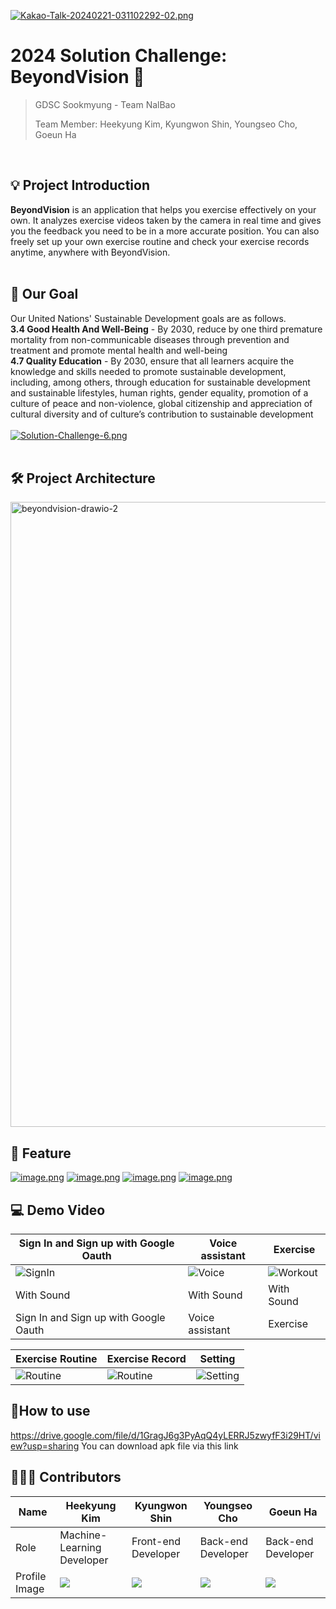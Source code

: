[![Kakao-Talk-20240221-031102292-02.png](https://i.postimg.cc/vmNT288v/Kakao-Talk-20240221-031102292-02.png)](https://postimg.cc/TynTp6Dy)

# 2024 Solution Challenge: BeyondVision 📘

> GDSC Sookmyung - Team NalBao
>
> Team Member: Heekyung Kim, Kyungwon Shin, Youngseo Cho, Goeun Ha
<br>



## 💡 Project Introduction

**BeyondVision** is an application that helps you exercise effectively on your own. It analyzes exercise videos taken by the camera in real time and gives you the feedback you need to be in a more accurate position. You can also freely set up your own exercise routine and check your exercise records anytime, anywhere with BeyondVision.
<br>
<br>


## 🎯 Our Goal
Our United Nations' Sustainable Development goals are as follows.
<br>
**3.4 Good Health And Well-Being** - By 2030, reduce by one third premature mortality from non-communicable diseases through prevention and treatment and promote mental health and well-being
<br>
**4.7 Quality Education** - By 2030, ensure that all learners acquire the knowledge and skills needed to promote sustainable development, including, among others, through education for sustainable development and sustainable lifestyles, human rights, gender equality, promotion of a culture of peace and non-violence, global citizenship and appreciation of cultural diversity and of culture’s contribution to sustainable development<br>
<br>
[![Solution-Challenge-6.png](https://i.postimg.cc/y8sSLxSj/Solution-Challenge-6.png)](https://postimg.cc/Czr11F7n)<br>
<br>


## 🛠 Project Architecture
<img src="https://i.ibb.co/YQkcPZJ/beyondvision-drawio-2.png" alt="beyondvision-drawio-2" border="0" width="1000"></a>


## 📸 Feature
[![image.png](https://i.postimg.cc/NMp5GSS8/image.png)](https://postimg.cc/Hc8pBZpj)
[![image.png](https://i.postimg.cc/jSP2nLBS/image.png)](https://postimg.cc/CRMSWLF3)
[![image.png](https://i.postimg.cc/PJ0fPj4D/image.png)](https://postimg.cc/fSjQr11W)
[![image.png](https://i.postimg.cc/440x86g3/image.png)](https://postimg.cc/8shGcrs8)


## 💻 Demo Video
|Sign In and Sign up with Google Oauth        |Voice assistant                 |Exercise                           | 
|---|---|---| 
|![SignIn](https://github.com/BeyondVision-NalBao/2024-BeyondVision-SolutionChallenge/assets/93874872/7f447b11-2222-416d-a21c-8e2894c699b4) |![Voice](https://github.com/BeyondVision-NalBao/2024-BeyondVision-SolutionChallenge/assets/93874872/a9ed54e8-e79a-4ec1-9b15-cd36150022cf) |![Workout ](https://github.com/BeyondVision-NalBao/2024-BeyondVision-SolutionChallenge/assets/93874872/46efe4e3-b2cb-475b-a77c-781432ed60e5)                          | 
|With Sound      |With Sound              |With Sound                           | 
|Sign In and Sign up with Google Oauth        |Voice assistant                 |Exercise                           | 

| Exercise Routine          | Exercise Record                      | Setting                           | 
|---|---|---| 
| ![Routine](https://github.com/BeyondVision-NalBao/2024-BeyondVision-SolutionChallenge/assets/93874872/111f117a-8568-45e2-9bab-3439eb6baf4b) | ![Routine](https://github.com/BeyondVision-NalBao/2024-BeyondVision-SolutionChallenge/assets/93874872/ec4195cc-780b-4f23-993a-2fb3c4cb829d) | ![Setting](https://github.com/BeyondVision-NalBao/2024-BeyondVision-SolutionChallenge/assets/93874872/792a87e9-2a67-4421-85b1-454492472855)|


## 📱How to use
https://drive.google.com/file/d/1GragJ6g3PyAqQ4yLERRJ5zwyfF3i29HT/view?usp=sharing
You can download apk file via this link


## 👩🏻‍💻 Contributors

| Name          | Heekyung Kim                        | Kyungwon Shin                           | Youngseo Cho                                                | Goeun Ha                                        |
| ------------- | --------------------------------- | --------------------------------- | --------------------------------------------------------- | --------------------------------------------------------- |
| Role          | Machine-Learning Developer               | Front-end Developer               | Back-end Developer                                     | Back-end Developer                                 |
| Profile Image | ![](https://avatars.githubusercontent.com/u/71302565?v=4) | ![](https://avatars.githubusercontent.com/u/93874872?v=4) | ![](https://avatars.githubusercontent.com/u/90203803?v=4) | ![](https://avatars.githubusercontent.com/u/93965468?v=4) |

